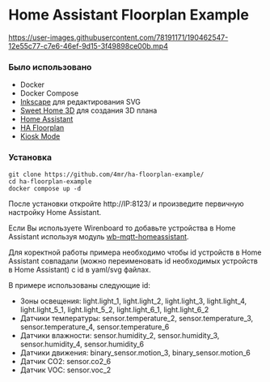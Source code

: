 # Home Assistant Floorplan Example

https://user-images.githubusercontent.com/78191171/190462547-12e55c77-c7e6-46ef-9d15-3f49898ce00b.mp4

### Было использовано

* Docker 
* Docker Compose
* [Inkscape](https://inkscape.org/) для редактирования SVG
* [Sweet Home 3D](https://www.sweethome3d.com/) для создания 3D плана
* [Home Assistant](https://www.home-assistant.io/)
* [HA Floorplan](https://github.com/ExperienceLovelace/ha-floorplan/)
* [Kiosk Mode](https://github.com/maykar/kiosk-mode)

### Установка

```
git clone https://github.com/4mr/ha-floorplan-example/
cd ha-floorplan-example
docker compose up -d
```

После установки откройте http://IP:8123/ и произведите первичную настройку Home Assistant.

Если Вы используете Wirenboard то добавьте устройства в Home Assistant используя модуль [wb-mqtt-homeassistant](https://github.com/4mr/wb-mqtt-homeassistant).

Для коректной работы примера необходимо чтобы id устройств в Home Assistant совпадали (можно переименовать id необходимых устройств в Home Assistant) с id в yaml/svg файлах.

В примере использованы следующие id:
* Зоны освещения: light.light_1, light.light_2, light.light_3, light.light_4, light.light_5_1, light.light_5_2, light.light_6_1, light.light_6_2
* Датчики температуры: sensor.temperature_2, sensor.temperature_3, sensor.temperature_4, sensor.temperature_6
* Датчики влажности: sensor.humidity_2, sensor.humidity_3, sensor.humidity_4, sensor.humidity_6
* Датчики движения: binary_sensor.motion_3, binary_sensor.motion_6
* Датчик CO2: sensor.co2_6
* Датчик VOC: sensor.voc_2

